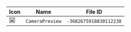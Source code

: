 | Icon | Name | File ID |
| ---  | ---  | ---     |
| ![](CameraPreview.png) | `CameraPreview` | `-3682675918830112238` |
